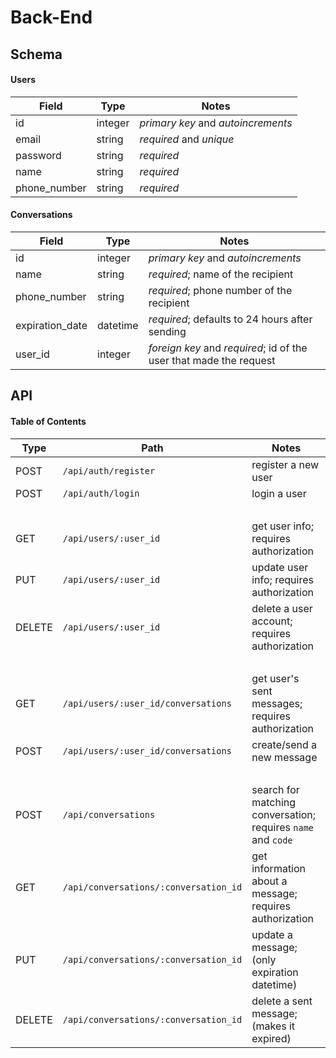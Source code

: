 # Back-End
## Schema
#### Users
|Field|Type|Notes|
|--|--|--------|
|id|integer|*primary key* and *autoincrements*|
|email|string|*required* and *unique*|
|password|string|*required*|
|name|string|*required*|
|phone_number|string|*required*|

#### Conversations
|Field|Type|Notes|
|--|--|--------|
|id|integer|*primary key* and *autoincrements*|
|name|string|*required*; name of the recipient|
|phone_number|string|*required*; phone number of the recipient|
|expiration_date|datetime|*required*; defaults to 24 hours after sending|
|user_id|integer|*foreign key* and *required*; id of the user that made the request|

## API
#### Table of Contents
|Type|Path|Notes|
|--|--|--------|
|POST|`/api/auth/register`|register a new user|
|POST|`/api/auth/login`|login a user|
|&nbsp;|||
|GET|`/api/users/:user_id`|get user info; requires authorization|
|PUT|`/api/users/:user_id`|update user info; requires authorization|
|DELETE|`/api/users/:user_id`|delete a user account; requires authorization|
|&nbsp;|||
|GET|`/api/users/:user_id/conversations`|get user's sent messages; requires authorization|
|POST|`/api/users/:user_id/conversations`|create/send a new message|
|&nbsp;|||
|POST|`/api/conversations`|search for matching conversation; requires `name` and `code`|
|GET|`/api/conversations/:conversation_id`|get information about a message; requires authorization|
|PUT|`/api/conversations/:conversation_id`|update a message; (only expiration datetime)|
|DELETE|`/api/conversations/:conversation_id`|delete a sent message; (makes it expired)|